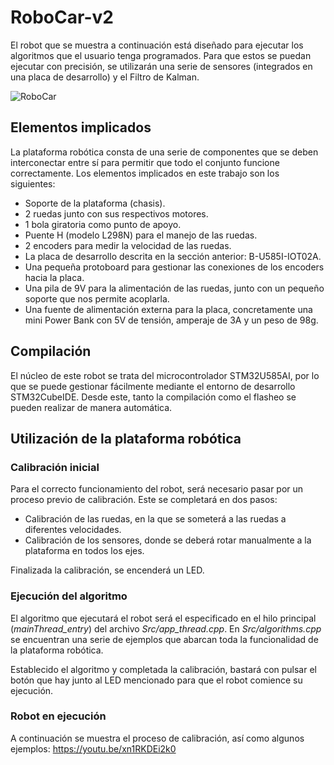 # RoboCar-v2

El robot que se muestra a continuación está diseñado para ejecutar los algoritmos que el usuario tenga programados. Para que estos se puedan ejecutar con precisión, se utilizarán una serie de sensores (integrados en una placa de desarrollo) y el Filtro de Kalman.

![RoboCar](https://github.com/Andresitositoses/RoboCar-v2/tree/main/images/delantera.png)

## Elementos implicados

La plataforma robótica consta de una serie de componentes que se deben interconectar
entre sí para permitir que todo el conjunto funcione correctamente. Los elementos implicados
en este trabajo son los siguientes:

- Soporte de la plataforma (chasis).
- 2 ruedas junto con sus respectivos motores.
- 1 bola giratoria como punto de apoyo.
- Puente H (modelo L298N) para el manejo de las ruedas.
- 2 encoders para medir la velocidad de las ruedas.
- La placa de desarrollo descrita en la sección anterior: B-U585I-IOT02A.
- Una pequeña protoboard para gestionar las conexiones de los encoders hacia la placa.
- Una pila de 9V para la alimentación de las ruedas, junto con un pequeño soporte que nos permite acoplarla.
- Una fuente de alimentación externa para la placa, concretamente una mini Power Bank con 5V de tensión, amperaje de 3A y un peso de 98g.

## Compilación

El núcleo de este robot se trata del microcontrolador STM32U585AI, por lo que se puede gestionar fácilmente mediante el entorno de desarrollo STM32CubeIDE. Desde este, tanto la compilación como el flasheo se pueden realizar de manera automática.

## Utilización de la plataforma robótica

### Calibración inicial

Para el correcto funcionamiento del robot, será necesario pasar por un proceso previo de calibración. Este se completará en dos pasos:
- Calibración de las ruedas, en la que se someterá a las ruedas a diferentes velocidades.
- Calibración de los sensores, donde se deberá rotar manualmente a la plataforma en todos los ejes.

Finalizada la calibración, se encenderá un LED.

### Ejecución del algoritmo

El algoritmo que ejecutará el robot será el especificado en el hilo principal (*mainThread_entry*) del archivo *Src/app_thread.cpp*. En *Src/algorithms.cpp* se encuentran una serie de ejemplos que abarcan toda la funcionalidad de la plataforma robótica.

Establecido el algoritmo y completada la calibración, bastará con pulsar el botón que hay junto al LED mencionado para que el robot comience su ejecución.

### Robot en ejecución

A continuación se muestra el proceso de calibración, así como algunos ejemplos: https://youtu.be/xn1RKDEi2k0
